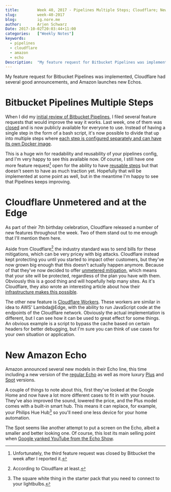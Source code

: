 ```yaml
---
title:        Week 40, 2017 - Pipelines Multiple Steps; Cloudflare; New Echo
slug:         week-40-2017
blog:         ig.nore.me  
author:       Arjen Schwarz  
Date: 2017-10-02T20:03:44+11:00  
categories:   ["Weekly Notes"]
keywords:
  - pipelines
  - cloudflare
  - amazon
  - echo
Description:  "My feature request for Bitbucket Pipelines was implemented, Cloudflare had several good announcements, and Amazon launches new Echos."
---
```


My feature request for Bitbucket Pipelines was implemented, Cloudflare had several good announcements, and Amazon launches new Echos.

# Bitbucket Pipelines Multiple Steps

When I did my [initial review of Bitbucket Pipelines](/2016/05/bitbucket-pipelines-a-first-look/), I filed several feature requests that would improve the way it works. Last week, one of them was [closed](https://bitbucket.org/site/master/issues/12750/allow-multiple-steps) and is now publicly available for everyone to use. Instead of having a single step in the form of a bash script, it's now possible to divide that up into multiple steps where [each step is configured separately and can have its own Docker image](https://confluence.atlassian.com/bitbucket/configure-bitbucket-pipelines-yml-792298910.html#Configurebitbucket-pipelines.yml-ci_step).

This is a huge win for readability and reusability of your pipelines config, and I'm very happy to see this available now. Of course, I still have one more feature request[^1] open for the ability to have [reusable steps](https://bitbucket.org/site/master/issues/12751/allow-more-capable-steps-that-can-be) but that doesn't seem to have as much traction yet. Hopefully that will be implemented at some point as well, but in the meantime I'm happy to see that Pipelines keeps improving.

# Cloudflare Unmetered and at the Edge

As part of their 7th birthday celebration, Cloudflare released a number of new features throughout the week. Two of them stand out to me enough that I'll mention them here.

Aside from Cloudflare[^2] the industry standard was to send bills for these mitigations, which can be very pricey with big attacks. Cloudflare instead kept protecting you until you started to impact other customers, but they've now grown big enough that this doesn't actually happen anymore. Because of that they've now decided to offer [unmetered mitigation](https://blog.cloudflare.com/unmetered-mitigation/), which means that your site will be protected, regardless of the plan you have with them. Obviously this is a good thing and will hopefully help many sites. As it's Cloudflare, they also wrote an interesting article about how their [infrastructure makes this possible](https://blog.cloudflare.com/no-scrubs-architecture-unmetered-mitigation/).

The other new feature is [Cloudflare Workers](https://blog.cloudflare.com/introducing-cloudflare-workers/). These workers are similar in idea to AWS' Lambda@Edge, with the ability to run JavaScript code at the endpoints of the Cloudflare network. Obviously the actual implementation is different, but I can see how it can be used to great effect for some things. An obvious example is a script to bypass the cache based on certain headers for better debugging, but I'm sure you can think of use cases for your own situation or application.

# New Amazon Echo

Amazon announced several new models in their Echo line, this time including a new version of the [regular Echo](http://amzn.to/2fEneK9) as well as more luxury [Plus](http://amzn.to/2yQBUyg) and [Spot](http://amzn.to/2g3thsx) versions.

A couple of things to note about this, first they've looked at the Google Home and now have a lot more different cases to fit in with your house. They've also improved the sound, lowered the price, and the Plus model comes with a built-in smart hub. This means it can replace, for example, your Philips Hue Hub[^3] so you'll need one less device for your home automation.

The Spot seems like another attempt to put a screen on the Echo, albeit a smaller and better looking one. Of course, this lost its main selling point when [Google yanked YouTube from the Echo Show](https://www.theverge.com/2017/9/26/16371292/google-youtube-amazon-echo-show).

[^1]:	Unfortunately, the third feature request was closed by Bitbucket the week after I reported it.

[^2]:	According to Cloudflare at least.

[^3]:	The square white thing in the starter pack that you need to connect to your lightbulbs.
